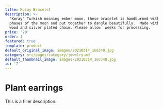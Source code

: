 ```yaml
---
title: Koray Bracelet
description: >-
  "Koray" Turkish meaning ember moon, these bracelet is handburned with the
  phases of the moon and put together to dangle beautifully.  Made with poplar
  wood and silver plated chain. Please allow  weeks for processing. 
price: '20'
order: 1
featured: true
template: product
default_original_image: images/20210314_160348.jpg
category: src/pages/category/jewelry.md
default_thumbnail_image: images/20210314_160348.jpg
id: '7'
---
```

# Plant earrings

This is a filler description.
